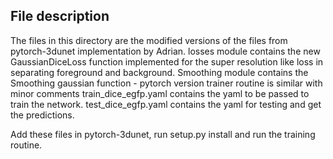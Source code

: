 ## File description

The files in this directory are the modified versions of the files from pytorch-3dunet implementation by Adrian.
losses module contains the new GaussianDiceLoss function implemented for the super resolution like loss in separating foreground and background.
Smoothing module contains the Smoothing gaussian function - pytorch version
trainer routine is similar with minor comments
train_dice_egfp.yaml contains the yaml to be passed to train the network.
test_dice_egfp.yaml contains the yaml for testing and get the predictions.

Add these files in pytorch-3dunet, run setup.py install and run the training routine.

